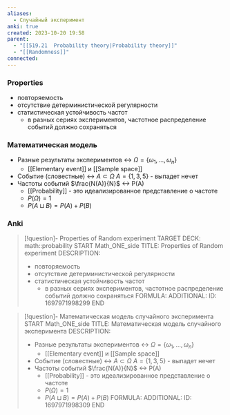 ```yaml
---
aliases:
  - Случайный эксперимент
anki: true
created: 2023-10-20 19:58
parent:
  - "[[519.21  Probability theory|Probability theory]]"
  - "[[Randomness]]"
connected:
---
```

### Properties
- повторяемость
- отсутствие детерминистической регулярности
- статистическая устойчивость частот
	- в разных сериях экспериментов, частотное распределение событий должно сохраняться


### Математическая модель 
- Разные результаты экспериментов  <-> $\Omega = \{\omega_1, ..., \omega_n\}$
	- [[Elementary event]] и [[Sample space]]
- Событие (словестные) <-> $A \subset \Omega$  $A = \{1, 3, 5\}$ - выпадет нечет
- Частоты событий $\frac{N(A)}{N}$ <-> P(A)
	- [[Probability]] - это идеализированное представление о частоте
	- $P(\Omega) = 1$
	- $P(A \sqcup B) = P(A) + P(B)$

### Anki
> [!question]- Properties of Random experiment
TARGET DECK: math::probability
START
Math_ONE_side
TITLE: Properties of Random experiment
DESCRIPTION: 
> - повторяемость
> - отсутствие детерминистической регулярности
> - статистическая устойчивость частот
> 	- в разных сериях экспериментов, частотное распределение событий должно сохраняться
FORMULA: 
ADDITIONAL:
ID: 1697971998299
END

> [!question]- Математическая модель случайного эксперимента
START
Math_ONE_side
TITLE: Математическая модель случайного эксперимента
DESCRIPTION: 
> - Разные результаты экспериментов  <-> $\Omega = \{\omega_1, ..., \omega_n\}$
> 	- [[Elementary event]] и [[Sample space]]
> - Событие (словестные) <-> $A \subset \Omega$  $A = \{1, 3, 5\}$ - выпадет нечет
> - Частоты событий $\frac{N(A)}{N}$ <-> P(A)
> 	- [[Probability]] - это идеализированное представление о частоте
> 	- $P(\Omega) = 1$
> 	- $P(A \sqcup B) = P(A) + P(B)$
FORMULA: 
ADDITIONAL:
ID: 1697971998309
END















